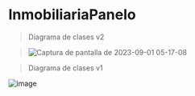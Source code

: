 # InmobiliariaPanelo

> Diagrama de clases v2

> ![Captura de pantalla de 2023-09-01 05-17-08](https://github.com/MartinPanelo/InmobiliariaPanelo/assets/95503065/420d1fae-b4f5-44da-b60a-28c3e8c580fe)


> Diagrama de clases v1

![image](https://github.com/MartinPanelo/InmobiliariaPanelo/assets/95503065/a19dae19-5ee2-4750-bdc7-cf0ee9322059)

